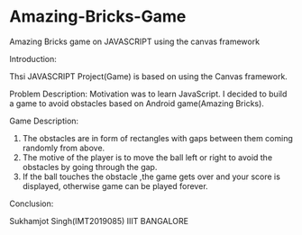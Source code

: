# Amazing-Bricks-Game
Amazing Bricks game on JAVASCRIPT using the canvas framework


Introduction:

Thsi JAVASCRIPT Project(Game) is based on using the Canvas framework.


Problem Description:
Motivation was to learn JavaScript. I decided to build a game to
avoid obstacles based on Android game(Amazing Bricks).

Game Description:

1. The obstacles are in form of rectangles with gaps between them coming
    randomly from above.
2. The motive of the player is to move the ball left or right to avoid the
    obstacles by going through the gap.
3. If the ball touches the obstacle ,the game gets over and your score is
    displayed, otherwise game can be played forever.


Conclusion:

Sukhamjot Singh(IMT2019085)
IIIT BANGALORE
